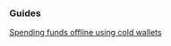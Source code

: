 ### Guides

[Spending funds offline using cold wallets](https://github.com/Eacred/ecrwallet/tree/master/docs/offline_wallets.md)